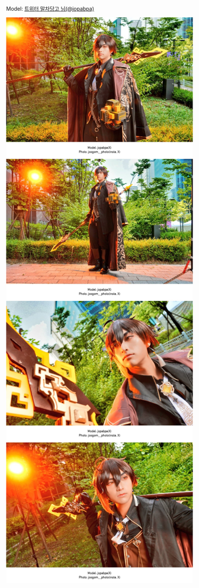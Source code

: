 ﻿---
dddd: 2024.09.07 GXG 토
nickname: 말차당고
sns_type: x
sns_id: jopabpa
---

<a name="jopabpa"></a>
Model: <a href="https://x.com/jopabpa" target="_blank">트위터 말차당고 님(@jopabpa)</a>

![GXGnB-WbkAACGD-.jpeg](/assets/img/2024/09-07/말차당고/GXGnB-WbkAACGD-.jpeg)
![GXGnCBNbEAIEnO0.jpeg](/assets/img/2024/09-07/말차당고/GXGnCBNbEAIEnO0.jpeg)
![GXGnCHLb0AAkwKE.jpeg](/assets/img/2024/09-07/말차당고/GXGnCHLb0AAkwKE.jpeg)
![GXGnCKhbEAERcug.jpeg](/assets/img/2024/09-07/말차당고/GXGnCKhbEAERcug.jpeg)